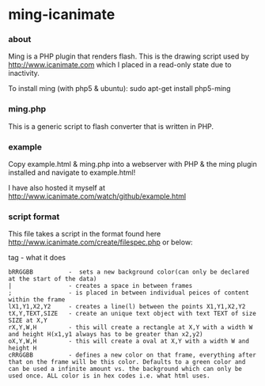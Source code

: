 ming-icanimate
==============

### about
Ming is a PHP plugin that renders flash. This is the drawing script used by http://www.icanimate.com which I placed in a read-only state due to inactivity.

To install ming (with php5 & ubuntu): sudo apt-get install php5-ming

### ming.php
This is a generic script to flash converter that is written in PHP.

### example
Copy example.html & ming.php into a webserver with PHP & the ming plugin installed and navigate to example.html!

I have also hosted it myself at http://www.icanimate.com/watch/github/example.html

### script format
This file takes a script in the format found here http://www.icanimate.com/create/filespec.php or below:

tag	             -  what it does
```
bRRGGBB          -  sets a new background color(can only be declared at the start of the data)
|                - creates a space in between frames
;                - is placed in between individual peices of content within the frame
lX1,Y1,X2,Y2     - creates a line(l) between the points X1,Y1,X2,Y2
tX,Y,TEXT,SIZE   - create an unique text object with text TEXT of size SIZE at X,Y
rX,Y,W,H         - this will create a rectangle at X,Y with a width W and height H(x1,y1 always has to be greater than x2,y2)
oX,Y,W,H         - this will create a oval at X,Y with a width W and height H
cRRGGBB          - defines a new color on that frame, everything after that on the frame will be this color. Defaults to a green color and can be used a infinite amount vs. the background which can only be used once. ALL color is in hex codes i.e. what html uses.
```